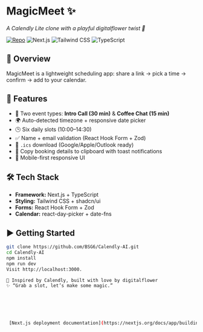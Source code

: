 # MagicMeet ✨  
*A Calendly Lite clone with a playful digitalflower twist 🌸*  

[![Repo](https://img.shields.io/badge/GitHub-BSG6%2FCalendly--AI-181717?logo=github)](https://github.com/BSG6/Calendly-AI)
![Next.js](https://img.shields.io/badge/Next.js-000000?logo=nextdotjs&logoColor=white)
![Tailwind CSS](https://img.shields.io/badge/Tailwind_CSS-38B2AC?logo=tailwind-css&logoColor=white)
![TypeScript](https://img.shields.io/badge/TypeScript-3178C6?logo=typescript&logoColor=white)

## 📖 Overview  
MagicMeet is a lightweight scheduling app: share a link → pick a time → confirm → add to your calendar.  

## 🚀 Features  
- 📅 Two event types: **Intro Call (30 min)** & **Coffee Chat (15 min)**  
- 🌍 Auto-detected timezone + responsive date picker  
- 🕒 Six daily slots (10:00–14:30)  
- ✅ Name + email validation (React Hook Form + Zod)  
- 📂 `.ics` download (Google/Apple/Outlook ready)  
- 🔔 Copy booking details to clipboard with toast notifications 
- 📱 Mobile-first responsive UI  

## 🛠 Tech Stack  
- **Framework:** Next.js + TypeScript  
- **Styling:** Tailwind CSS + shadcn/ui  
- **Forms:** React Hook Form + Zod  
- **Calendar:** react-day-picker + date-fns  

## ▶️ Getting Started  
```bash
git clone https://github.com/BSG6/Calendly-AI.git
cd Calendly-AI
npm install
npm run dev
Visit http://localhost:3000.

💜 Inspired by Calendly, built with love by digitalflower
✨ “Grab a slot, let’s make some magic.”






 [Next.js deployment documentation](https://nextjs.org/docs/app/building-your-application/deploying) for more details.
